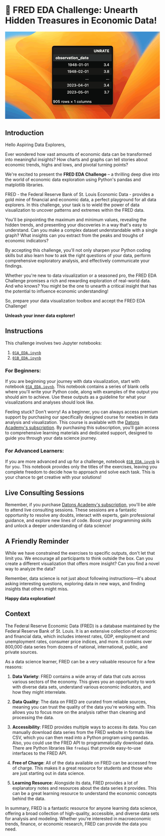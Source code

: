 # 🔎 **FRED EDA Challenge: Unearth Hidden Treasures in Economic Data!**

![](src/cover.gif)

## Introduction

Hello Aspiring Data Explorers,

Ever wondered how vast amounts of economic data can be transformed into meaningful insights? How charts and graphs can tell stories about economic trends, highs and lows, and pivotal turning points? 

We're excited to present the **FRED EDA Challenge** – a thrilling deep dive into the world of economic data exploration using Python's pandas and matplotlib libraries. 

FRED - the Federal Reserve Bank of St. Louis Economic Data - provides a gold mine of financial and economic data, a perfect playground for all data explorers. In this challenge, your task is to wield the power of data visualization to uncover patterns and extremes within the FRED data.

You'll be pinpointing the maximum and minimum values, revealing the hidden trends, and presenting your discoveries in a way that's easy to understand. Can you make a complex dataset understandable with a single graph? What insights can you extract from the peaks and troughs of economic indicators?

By accepting this challenge, you'll not only sharpen your Python coding skills but also learn how to ask the right questions of your data, perform comprehensive exploratory analysis, and effectively communicate your findings.

Whether you're new to data visualization or a seasoned pro, the FRED EDA Challenge promises a rich and rewarding exploration of real-world data. And who knows? You might be the one to unearth a critical insight that has the potential to influence economic understanding!

So, prepare your data visualization toolbox and accept the FRED EDA Challenge!

**Unleash your inner data explorer!**

## Instructions

This challenge involves two Jupyter notebooks:

1. [`01A_EDA.ipynb`](01A_EDA.ipynb)
2. [`01B_EDA.ipynb`](01B_EDA.ipynb)

### For Beginners:

If you are beginning your journey with data visualization, start with notebook [`01A_EDA.ipynb`](01A_EDA.ipynb). This notebook contains a series of blank cells where you'll write your Python code, along with examples of the output you should aim to achieve. Use these outputs as a guideline for what your visualizations and analyses should look like.

Feeling stuck? Don't worry! As a beginner, you can always access premium support by purchasing our specifically designed course for newbies in data analysis and visualization. This course is available with the [Datons Academy's subscription](https://stories.datons.ai/early-adopters-1). By purchasing this subscription, you'll gain access to comprehensive learning materials and dedicated support, designed to guide you through your data science journey.

### For Advanced Learners:

If you are more advanced and up for a challenge, notebook [`01B_EDA.ipynb`](01B_EDA.ipynb) is for you. This notebook provides only the titles of the exercises, leaving you complete freedom to decide how to approach and solve each task. This is your chance to get creative with your solutions!

## Live Consulting Sessions

Remember, if you purchase [Datons Academy's subscription](https://stories.datons.ai/early-adopters-1), you'll be able to attend live consulting sessions. These sessions are a fantastic opportunity to resolve any doubts, interact with experts, gain professional guidance, and explore new lines of code. Boost your programming skills and unlock a deeper understanding of data science!

## A Friendly Reminder

While we have constrained the exercises to specific outputs, don't let that limit you. We encourage all participants to think outside the box. Can you create a different visualization that offers more insight? Can you find a novel way to analyze the data?

Remember, data science is not just about following instructions—it's about asking interesting questions, exploring data in new ways, and finding insights that others might miss.

**Happy data exploration!**

## Context

The Federal Reserve Economic Data (FRED) is a database maintained by the Federal Reserve Bank of St. Louis. It is an extensive collection of economic and financial data, which includes interest rates, GDP, employment and unemployment rates, consumer price indices, and more. It contains over 800,000 data series from dozens of national, international, public, and private sources.

As a data science learner, FRED can be a very valuable resource for a few reasons:

1. **Data Variety**: FRED contains a wide array of data that cuts across various sectors of the economy. This gives you an opportunity to work with diverse data sets, understand various economic indicators, and how they might interrelate.

2. **Data Quality**: The data on FRED are curated from reliable sources, meaning you can trust the quality of the data you're working with. This allows you to focus more on the analysis rather than cleaning and processing the data.

3. **Accessibility**: FRED provides multiple ways to access its data. You can manually download data series from the FRED website in formats like CSV, which you can then read into a Python program using pandas. Also, you could use the FRED API to programmatically download data. There are Python libraries like `fredapi` that provide easy-to-use interfaces to the FRED API.

4. **Free of Charge**: All of the data available on FRED can be accessed free of charge. This makes it a great resource for students and those who are just starting out in data science.

5. **Learning Resource**: Alongside its data, FRED provides a lot of explanatory notes and resources about the data series it provides. This can be a great learning resource to understand the economic concepts behind the data.

In summary, FRED is a fantastic resource for anyone learning data science, offering a broad collection of high-quality, accessible, and diverse data sets for analysis and modeling. Whether you're interested in macroeconomic trends, finance, or economic research, FRED can provide the data you need.
